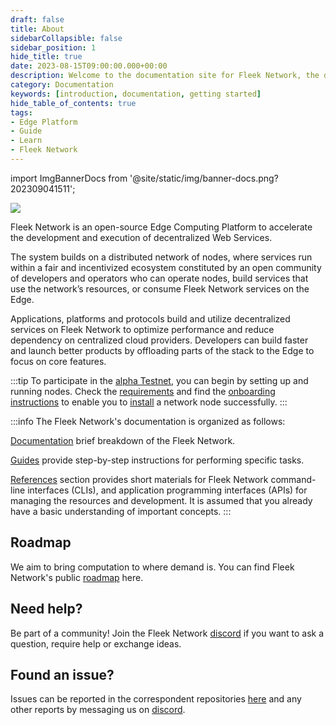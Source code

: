 ```yaml
---
draft: false
title: About
sidebarCollapsible: false
sidebar_position: 1
hide_title: true
date: 2023-08-15T09:00:00.000+00:00
description: Welcome to the documentation site for Fleek Network, the decentralized content and application layer built on established decentralized storage protocols combined with high-speed caching and an effective delivery layer.
category: Documentation
keywords: [introduction, documentation, getting started]
hide_table_of_contents: true
tags:
- Edge Platform
- Guide
- Learn
- Fleek Network
---
```


import ImgBannerDocs from '@site/static/img/banner-docs.png?202309041511';

<img className="banner" src={ImgBannerDocs} />

Fleek Network is an open-source Edge Computing Platform to accelerate the development and execution of decentralized Web Services.

The system builds on a distributed network of nodes, where services run within a fair and incentivized ecosystem constituted by an open community of developers and operators who can operate nodes, build services that use the network’s resources, or consume Fleek Network services on the Edge.

Applications, platforms and protocols build and utilize decentralized services on Fleek Network to optimize performance and reduce dependency on centralized cloud providers. Developers can build faster and launch better products by offloading parts of the stack to the Edge to focus on core features.

:::tip
To participate in the [alpha Testnet](/docs/roadmap), you can begin by setting up and running nodes. Check the [requirements](/docs/node/requirements) and find the [onboarding instructions](/docs/node/testnet-onboarding) to enable you to [install](/docs/node/install) a network node successfully.
:::

:::info
The Fleek Network's documentation is organized as follows:

[Documentation](/docs) brief breakdown of the Fleek Network.

[Guides](/guides) provide step-by-step instructions for performing specific tasks.

[References](/references) section provides short materials for Fleek Network command-line interfaces (CLIs), and application programming interfaces (APIs) for managing the resources and development. It is assumed that you already have a basic understanding of important concepts.
:::

## Roadmap

We aim to bring computation to where demand is. You can find Fleek Network's public [roadmap](/docs/roadmap) here.

## Need help?

Be part of a community! Join the Fleek Network [discord](https://discord.gg/fleek) if you want to ask a question, require help or exchange ideas.

## Found an issue?

Issues can be reported in the correspondent repositories [here](https://github.com/fleek-network) and any other reports by messaging us on [discord](https://discord.gg/fleek).
